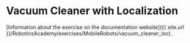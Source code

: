 # Vacuum Cleaner with Localization

[Information about the exercise on the documentation website]({{ site.url }}/RoboticsAcademy/exercises/MobileRobots/vacuum_cleaner_loc).
